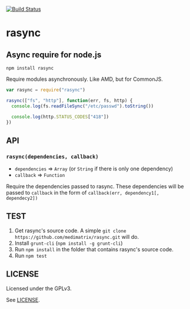 [![Build Status](https://travis-ci.org/medimatrix/rasync.svg?branch=master)](https://travis-ci.org/medimatrix/rasync)

# rasync
Async require for node.js
---

`npm install rasync`

Require modules asynchronously. Like AMD, but for CommonJS.

```js
var rasync = require("rasync")

rasync(["fs", "http"], function(err, fs, http) {
  console.log(fs.readFileSync("/etc/passwd").toString())

  console.log(http.STATUS_CODES["418"])
})
```

## API
### `rasync(dependencies, callback)`
* `dependencies` => `Array` (or `String` if there is only one dependency)
* `callback` => `Function`

Require the dependencies passed to rasync. These dependencies will be passed to
`callback` in the form of `callback(err, dependency1[, dependecy2])`

## TEST
1. Get rasync's source code. A simple `git clone
https://github.com/medimatrix/rasync.git` will do.
2. Install `grunt-cli` (`npm install -g grunt-cli`)
3. Run `npm install` in the folder that contains rasync's source code.
4. Run `npm test`

## LICENSE
Licensed under the GPLv3.

See [LICENSE](LICENSE).
